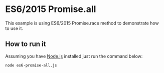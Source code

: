 # ES6/2015 Promise.all

This example is using ES6/2015 Promise.race method to demonstrate how to use it.

## How to run it

Assuming you have [Node.js](https://nodejs.org/en/) installed just run the command below:

```
node es6-promise-all.js
```
